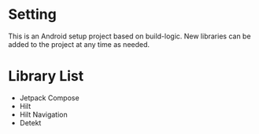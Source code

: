 # Setting
This is an Android setup project based on build-logic.
New libraries can be added to the project at any time as needed.

# Library List
- Jetpack Compose
- Hilt
- Hilt Navigation
- Detekt